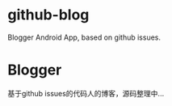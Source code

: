 # github-blog
Blogger Android App, based on github issues.

# Blogger
基于github issues的代码人的博客，源码整理中...
